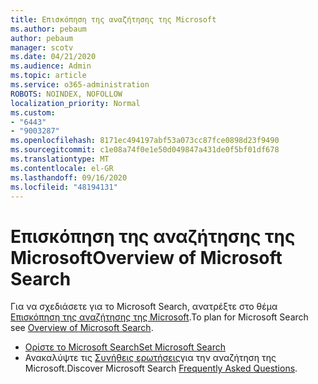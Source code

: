 ```yaml
---
title: Επισκόπηση της αναζήτησης της Microsoft
ms.author: pebaum
author: pebaum
manager: scotv
ms.date: 04/21/2020
ms.audience: Admin
ms.topic: article
ms.service: o365-administration
ROBOTS: NOINDEX, NOFOLLOW
localization_priority: Normal
ms.custom:
- "6443"
- "9003287"
ms.openlocfilehash: 8171ec494197abf53a073cc87fce0898d23f9490
ms.sourcegitcommit: c1e08a74f0e1e50d049847a431de0f5bf01df678
ms.translationtype: MT
ms.contentlocale: el-GR
ms.lasthandoff: 09/16/2020
ms.locfileid: "48194131"
---
```

# <a name="overview-of-microsoft-search"></a><span data-ttu-id="a0a9f-102">Επισκόπηση της αναζήτησης της Microsoft</span><span class="sxs-lookup"><span data-stu-id="a0a9f-102">Overview of Microsoft Search</span></span>

<span data-ttu-id="a0a9f-103">Για να σχεδιάσετε για το Microsoft Search, ανατρέξτε στο θέμα [Επισκόπηση της αναζήτησης της Microsoft](https://docs.microsoft.com/microsoftsearch/overview-microsoft-search).</span><span class="sxs-lookup"><span data-stu-id="a0a9f-103">To plan for Microsoft Search see [Overview of Microsoft Search](https://docs.microsoft.com/microsoftsearch/overview-microsoft-search).</span></span>

- [<span data-ttu-id="a0a9f-104">Ορίστε το Microsoft Search</span><span class="sxs-lookup"><span data-stu-id="a0a9f-104">Set Microsoft Search</span></span>](https://docs.microsoft.com/microsoftsearch/setup-microsoft-search)
- <span data-ttu-id="a0a9f-105">Ανακαλύψτε τις [Συνήθεις ερωτήσεις](https://docs.microsoft.com/microsoftsearch/faqs)για την αναζήτηση της Microsoft.</span><span class="sxs-lookup"><span data-stu-id="a0a9f-105">Discover Microsoft Search [Frequently Asked Questions](https://docs.microsoft.com/microsoftsearch/faqs).</span></span>
